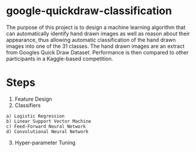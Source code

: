 # google-quickdraw-classification
The purpose of this project is to design a machine learning algorithm that can automatically identify hand drawn images as well as reason about their appearance, thus allowing automatic classification of the hand drawn images into one of the 31 classes. The hand drawn images are an extract from Googles Quick Draw Dataset. Performance is then compared to other participants in a Kaggle-based competition.

# Steps
  1) Feature Design
  2) Classifiers
  
    a) Logistic Regression
    b) Linear Support Vector Machine
    c) Feed-Forward Neural Network
    d) Convolutional Neural Network
    
  3) Hyper-parameter Tuning
